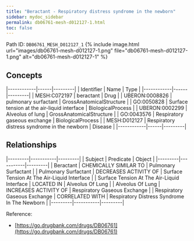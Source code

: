 ```yaml
---
title: "Beractant - Respiratory distress syndrome in the newborn"
sidebar: mydoc_sidebar
permalink: db06761-mesh-d012127-1.html
toc: false 
---
```



Path ID: `DB06761_MESH_D012127_1`
{% include image.html url="images/db06761-mesh-d012127-1.png" file="db06761-mesh-d012127-1.png" alt="db06761-mesh-d012127-1" %}

## Concepts

|------------|------|---------|
| Identifier | Name | Type    |
|------------|------|---------|
| MESH:C072197 | beractant | Drug |
| UBERON:0008826 | pulmonary surfactant | GrossAnatomicalStructure |
| GO:0050828 | Surface tension at the air-liquid interface | BiologicalProcess |
| UBERON:0002299 | Alveolus of lung | GrossAnatomicalStructure |
| GO:0043576 | Respiratory gaseous exchange | BiologicalProcess |
| MESH:D012127 | Respiratory distress syndrome in the newborn | Disease |
|------------|------|---------|

## Relationships

|---------|-----------|---------|
| Subject | Predicate | Object  |
|---------|-----------|---------|
| Beractant | CHEMICALLY SIMILAR TO | Pulmonary Surfactant |
| Pulmonary Surfactant | DECREASES ACTIVITY OF | Surface Tension At The Air-Liquid Interface |
| Surface Tension At The Air-Liquid Interface | LOCATED IN | Alveolus Of Lung |
| Alveolus Of Lung | INCREASES ACTIVITY OF | Respiratory Gaseous Exchange |
| Respiratory Gaseous Exchange | CORRELATED WITH | Respiratory Distress Syndrome In The Newborn |
|---------|-----------|---------|

Reference: 
  - [https://go.drugbank.com/drugs/DB06761](https://go.drugbank.com/drugs/DB06761)
